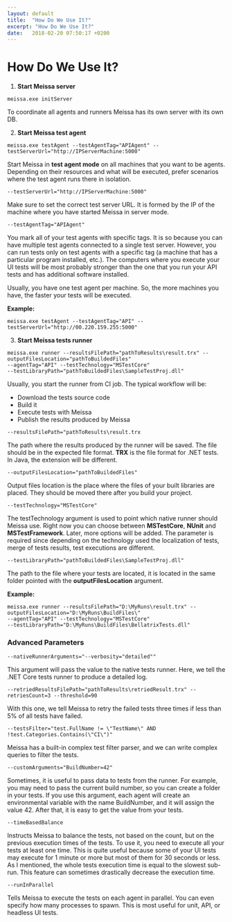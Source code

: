 ```yaml
---
layout: default
title:  "How Do We Use It?"
excerpt: "How Do We Use It?"
date:   2018-02-20 07:50:17 +0200
---
```

# How Do We Use It? #

1. **Start Meissa server**
```
meissa.exe initServer
```

To coordinate all agents and runners Meissa has its own server with its own DB.


2. **Start Meissa test agent**
```
meissa.exe testAgent --testAgentTag="APIAgent" --testServerUrl="http://IPServerMachine:5000"
```

Start Meissa in **test agent mode** on all machines that you want to be agents. Depending on their resources and what will be executed, prefer scenarios where the test agent runs there in isolation. 
```
--testServerUrl="http://IPServerMachine:5000"
```
Make sure to set the correct test server URL. It is formed by the IP of the machine where you have started Meissa in server mode.
```
--testAgentTag="APIAgent"
```
You mark all of your test agents with specific tags. It is so because you can have multiple test agents connected to a single test server. However, you can run tests only on test agents with a specific tag (a machine that has a particular program installed, etc.). The computers where you execute your UI tests will be most probably stronger than the one that you run your API tests and has additional software installed.

Usually, you have one test agent per machine. So, the more machines you have, the faster your tests will be executed.

**Example:**
```
meissa.exe testAgent --testAgentTag="API" --testServerUrl="http://00.220.159.255:5000"
```

3. **Start Meissa tests runner**
```
meissa.exe runner --resultsFilePath="pathToResults\result.trx" --outputFilesLocation="pathToBuildedFiles" 
--agentTag="API" --testTechnology="MSTestCore" 
--testLibraryPath="pathToBuildedFiles\SampleTestProj.dll"
```

Usually, you start the runner from CI job. The typical workflow will be: 
- Download the tests source code
- Build it
- Execute tests with Meissa
- Publish the results produced by Meissa

```
--resultsFilePath="pathToResults\result.trx
```
The path where the results produced by the runner will be saved. The file should be in the expected file format. **TRX** is the file format for .NET tests. In Java, the extension will be different.

```
--outputFilesLocation="pathToBuildedFiles"
```
Output files location is the place where the files of your built libraries are placed. They should be moved there after you build your project.

```
--testTechnology="MSTestCore"
```
The testTechnology argument is used to point which native runner should Meissa use. Right now you can choose between **MSTestCore**, **NUnit** and **MSTestFramework**. Later, more options will be added. The parameter is required since depending on the technology used the localization of tests, merge of tests results, test executions are different.
```
--testLibraryPath="pathToBuildedFiles\SampleTestProj.dll"
```
The path to the file where your tests are located, it is located in the same folder pointed with the **outputFilesLocation** argument.

**Example:**
```
meissa.exe runner --resultsFilePath="D:\MyRuns\result.trx" --outputFilesLocation="D:\MyRuns\BuildFiles\" 
--agentTag="API" --testTechnology="MSTestCore" 
--testLibraryPath="D:\MyRuns\BuildFiles\BellatrixTests.dll"
```
### Advanced Parameters ###
```
--nativeRunnerArguments="--verbosity="detailed""
``` 

This argument will pass the value to the native tests runner. Here, we tell the .NET Core tests runner to produce a detailed log.

```
--retriedResultsFilePath="pathToResults\retriedResult.trx" --retriesCount=3 --threshold=90
```

With this one, we tell Meissa to retry the failed tests three times if less than 5% of all tests have failed.
```
--testsFilter="test.FullName != \"TestName\" AND !test.Categories.Contains(\"CI\")"
```

Meissa has a built-in complex test filter parser, and we can write complex queries to filter the tests. 
```
--customArguments="BuildNumber=42" 
```

Sometimes, it is useful to pass data to tests from the runner. For example, you may need to pass the current build number, so you can create a folder in your tests. If you use this argument, each agent will create an environmental variable with the name BuildNumber, and it will assign the value 42. After that, it is easy to get the value from your tests.
```
--timeBasedBalance
```

Instructs Meissa to balance the tests, not based on the count, but on the previous execution times of the tests. To use it, you need to execute all your tests at least one time. This is quite useful because some of your UI tests may execute for 1 minute or more but most of them for 30 seconds or less. As I mentioned, the whole tests execution time is equal to the slowest sub-run. This feature can sometimes drastically decrease the execution time. 
```
--runInParallel
```

Tells Meissa to execute the tests on each agent in parallel. You can even specify how many processes to spawn. This is most useful for unit, API, or headless UI tests. 